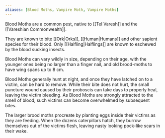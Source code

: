 ```yaml
---
aliases: [Blood Moths, Vampire Moth, Vampire Moths]
---
```

Blood Moths are a common pest, native to [[Tel Varesh]] and the [[Vareshian Commonwealth]]. 

They are known to bite [[Ork|Orks]], [[Human|Humans]] and other sapient species for their blood. Only [[Halfling|Halflings]] are known to eschewed by the blood sucking insects. 

Blood Moths can vary wildly in size, depending on their age, with the younger ones being no larger than a finger nail, and old brood-moths to have wing spans up to 8 cm.

Blood Moths generally hunt at night, and once they have latched on to a victim, can be hard to remove. While their bite does not hurt, the small puncture wound caused by their proboscis can take days to properly heal, leaving the victim bleeding. As Blood Moths are strongly attracted to the smell of blood, such victims can become overwhelmed by subsequent bites.

The larger brood moths procreate by planting eggs inside their victims as they are feeding. When the dozens caterpillars hatch, they burrow themselves out of the victims flesh, leaving nasty looking pock-like scars in their wake.